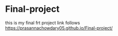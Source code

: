 # Final-project
this is my final frt project link follows
https://prasannachowdary05.github.io/Final-project/
